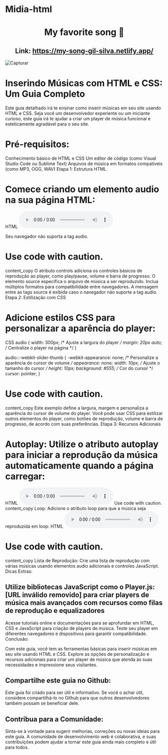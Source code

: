 # Midia-html

<span align="center">

#  My favorite song 👋 
## Link: https://my-song-gil-silva.netlify.app/

</span>

![Capturar](https://github.com/Giljared/Midia-html/assets/64940515/ee0cf1e7-7c61-4e42-a337-18a69356d866)


# Inserindo Músicas com HTML e CSS: Um Guia Completo
Este guia detalhado irá te ensinar como inserir músicas em seu site usando HTML e CSS. Seja você um desenvolvedor experiente ou um iniciante curioso, este guia irá te ajudar a criar um player de música funcional e esteticamente agradável para o seu site.

# Pré-requisitos:

Conhecimento básico de HTML e CSS
Um editor de código (como Visual Studio Code ou Sublime Text)
Arquivos de música em formatos compatíveis (como MP3, OGG, WAV)
Etapa 1: Estrutura HTML

# Comece criando um elemento audio na sua página HTML:
HTML
<audio controls>
  <source src="musica.mp3" type="audio/mpeg">

  <source src="musica.ogg" type="audio/ogg">
  
  Seu navegador não suporta a tag audio.
</audio>

# Use code with caution.
content_copy
O atributo controls adiciona os controles básicos de reprodução ao player, como play/pause, volume e barra de progresso.
O elemento source especifica o arquivo de música a ser reproduzido. Inclua múltiplos formatos para compatibilidade entre navegadores.
A mensagem entre as tags source é exibida caso o navegador não suporte a tag audio.
Etapa 2: Estilização com CSS

# Adicione estilos CSS para personalizar a aparência do player:
CSS
audio {
  width: 300px; /* Ajuste a largura do player */
  margin: 20px auto; /* Centralize o player na página */
}

audio::-webkit-slider-thumb {
  -webkit-appearance: none; /* Personalize a aparência do cursor de volume */
  appearance: none;
  width: 10px; /* Ajuste o tamanho do cursor */
  height: 10px;
  background: #555; /* Cor do cursor */
  cursor: pointer;
}

# Use code with caution.
content_copy
Este exemplo define a largura, margem e personaliza a aparência do cursor de volume do player.
Você pode usar CSS para estilizar outros elementos do player, como botões de reprodução, volume e barra de progresso, de acordo com suas preferências.
Etapa 3: Recursos Adicionais

# Autoplay: Utilize o atributo autoplay para iniciar a reprodução da música automaticamente quando a página carregar:
HTML
<audio autoplay controls>
  ...
</audio>
Use code with caution.
content_copy
Loop: Adicione o atributo loop para que a música seja reproduzida em loop:
HTML
<audio loop controls>
  ...
</audio>

# Use code with caution.
content_copy
Lista de Reprodução: Crie uma lista de reprodução com várias músicas usando elementos audio adicionais e controles JavaScript.
Dicas Extras:

## Utilize bibliotecas JavaScript como o Player.js: [URL inválido removido] para criar players de música mais avançados com recursos como filas de reprodução e equalizadores
Acesse tutoriais online e documentações para se aprofundar em HTML, CSS e JavaScript para criação de players de música.
Teste seu player em diferentes navegadores e dispositivos para garantir compatibilidade.
Conclusão:

Com este guia, você tem as ferramentas básicas para inserir músicas em seu site usando HTML e CSS. Explore as opções de personalização e recursos adicionais para criar um player de música que atenda às suas necessidades e impressione seus visitantes.

## Compartilhe este guia no Github:

Este guia foi criado para ser útil e informativo. Se você o achar útil, considere compartilhá-lo no Github para que outros desenvolvedores também possam se beneficiar dele.

## Contribua para a Comunidade:

Sinta-se à vontade para sugerir melhorias, correções ou novas ideias para este guia. A comunidade de desenvolvimento web é colaborativa, e suas contribuições podem ajudar a tornar este guia ainda mais completo e útil para todos.
